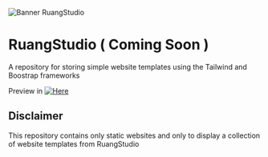 ![Banner RuangStudio](https://ruangstudio.vercel.app/images/banner.png)
# RuangStudio ( Coming Soon )
A repository for storing simple website templates using the Tailwind and Boostrap frameworks

Preview in [![Here](https://img.shields.io/badge/Here-ffffff?style=for-the-badge&logoColor=white)](https://ruangstudio.vercel.app)

## Disclaimer
This repository contains only static websites and only to display a collection of website templates from RuangStudio 
